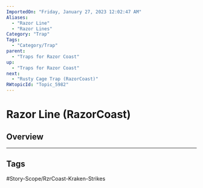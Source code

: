 ```yaml
---
ImportedOn: "Friday, January 27, 2023 12:02:47 AM"
Aliases:
  - "Razor Line"
  - "Razor Lines"
Category: "Trap"
Tags:
  - "Category/Trap"
parent:
  - "Traps for Razor Coast"
up:
  - "Traps for Razor Coast"
next:
  - "Rusty Cage Trap (RazorCoast)"
RWtopicId: "Topic_5982"
---
```

# Razor Line (RazorCoast)
## Overview

---
## Tags
#Story-Scope/RzrCoast-Kraken-Strikes

